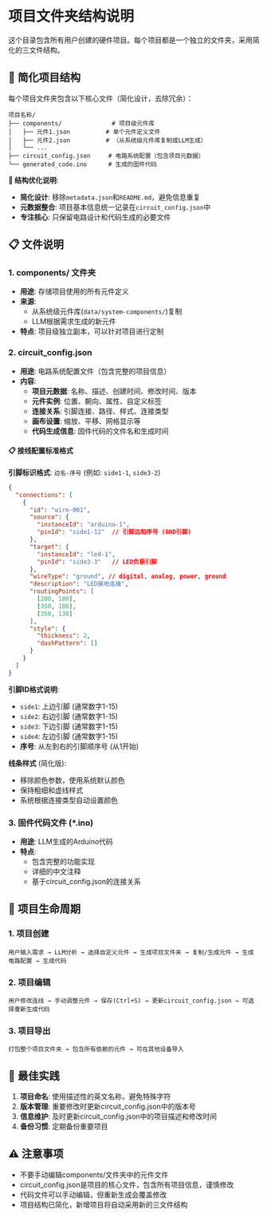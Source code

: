 # 项目文件夹结构说明

这个目录包含所有用户创建的硬件项目。每个项目都是一个独立的文件夹，采用简化的三文件结构。

## 📁 简化项目结构

每个项目文件夹包含以下核心文件（简化设计，去除冗余）：

```
项目名称/
├── components/              # 项目级元件库
│   ├── 元件1.json          # 单个元件定义文件
│   ├── 元件2.json          # （从系统级元件库复制或LLM生成）
│   └── ...
├── circuit_config.json     # 电路系统配置（包含项目元数据）
└── generated_code.ino      # 生成的固件代码
```

**📝 结构优化说明**:
- **简化设计**: 移除`metadata.json`和`README.md`，避免信息重复
- **元数据整合**: 项目基本信息统一记录在`circuit_config.json`中
- **专注核心**: 只保留电路设计和代码生成的必要文件

## 📋 文件说明

### 1. components/ 文件夹
- **用途**: 存储项目使用的所有元件定义
- **来源**: 
  - 从系统级元件库(`data/system-components/`)复制
  - LLM根据需求生成的新元件
- **特点**: 项目级独立副本，可以针对项目进行定制

### 2. circuit_config.json
- **用途**: 电路系统配置文件（包含完整的项目信息）
- **内容**:
  - **项目元数据**: 名称、描述、创建时间、修改时间、版本
  - **元件实例**: 位置、朝向、属性、自定义标签
  - **连接关系**: 引脚连接、路径、样式、连接类型
  - **画布设置**: 缩放、平移、网格显示等
  - **代码生成信息**: 固件代码的文件名和生成时间

#### 📋 接线配置标准格式

**引脚标识格式**: `边名-序号` (例如: `side1-1`, `side3-2`)

```json
{
  "connections": [
    {
      "id": "wire-001",
      "source": {
        "instanceId": "arduino-1",
        "pinId": "side1-12"  // 引脚边和序号 (GND引脚)
      },
      "target": {
        "instanceId": "led-1",
        "pinId": "side3-3"   // LED负极引脚
      },
      "wireType": "ground", // digital, analog, power, ground
      "description": "LED接地连接",
      "routingPoints": [
        [200, 180],
        [350, 180],
        [350, 130]
      ],
      "style": {
        "thickness": 2,
        "dashPattern": []
      }
    }
  ]
}
```

**引脚ID格式说明**:
- `side1`: 上边引脚 (通常数字1-15)
- `side2`: 右边引脚 (通常数字1-15)
- `side3`: 下边引脚 (通常数字1-15)
- `side4`: 左边引脚 (通常数字1-15)
- **序号**: 从左到右的引脚顺序号 (从1开始)

**线条样式** (简化版):
- 移除颜色参数，使用系统默认颜色
- 保持粗细和虚线样式
- 系统根据连接类型自动设置颜色

### 3. 固件代码文件 (*.ino)
- **用途**: LLM生成的Arduino代码
- **特点**: 
  - 包含完整的功能实现
  - 详细的中文注释
  - 基于circuit_config.json的连接关系

## 🔄 项目生命周期

### 1. 项目创建
```
用户输入需求 → LLM分析 → 选择自定义元件 → 生成项目文件夹 → 复制/生成元件 → 生成电路配置 → 生成代码
```

### 2. 项目编辑
```
用户修改连线 → 手动调整元件 → 保存(Ctrl+S) → 更新circuit_config.json → 可选择重新生成代码
```

### 3. 项目导出
```
打包整个项目文件夹 → 包含所有依赖的元件 → 可在其他设备导入
```

## 🎯 最佳实践

1. **项目命名**: 使用描述性的英文名称，避免特殊字符
2. **版本管理**: 重要修改时更新circuit_config.json中的版本号
3. **信息维护**: 及时更新circuit_config.json中的项目描述和修改时间
4. **备份习惯**: 定期备份重要项目

## ⚠️ 注意事项

- 不要手动编辑components/文件夹中的元件文件
- circuit_config.json是项目的核心文件，包含所有项目信息，谨慎修改
- 代码文件可以手动编辑，但重新生成会覆盖修改
- 项目结构已简化，新增项目将自动采用新的三文件结构
